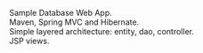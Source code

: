 Sample Database Web App.<br>
Maven, Spring MVC and Hibernate.<br>
Simple layered architecture: entity, dao, controller.<br>
JSP views.<br>
